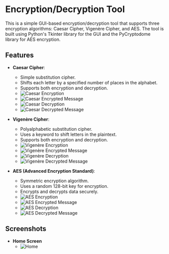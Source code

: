 # Encryption/Decryption Tool

This is a simple GUI-based encryption/decryption tool that supports three encryption algorithms: Caesar Cipher, Vigenère Cipher, and AES. The tool is built using Python's Tkinter library for the GUI and the PyCryptodome library for AES encryption.

## Features

- **Caesar Cipher**: 
  - Simple substitution cipher.
  - Shifts each letter by a specified number of places in the alphabet.
  - Supports both encryption and decryption.
  - ![Caesar Encryption](caeser_encryption.png)
  - ![Caesar Encrypted Message](Caeser_encr_message.png)
  - ![Caesar Decryption](Caeser_key_dec.png)
  - ![Caesar Decrypted Message](Caeser_dec_message.png)

- **Vigenère Cipher**:
  - Polyalphabetic substitution cipher.
  - Uses a keyword to shift letters in the plaintext.
  - Supports both encryption and decryption.
  - ![Vigenère Encryption](vig_enc.png)
  - ![Vigenère Encrypted Message](vig_enc_message.png)
  - ![Vigenère Decryption](vig_dec.png)
  - ![Vigenère Decrypted Message](vig_dec_message.png)

- **AES (Advanced Encryption Standard)**:
  - Symmetric encryption algorithm.
  - Uses a random 128-bit key for encryption.
  - Encrypts and decrypts data securely.
  - ![AES Encryption](aes_encry.png)
  - ![AES Encrypted Message](aes_encr_message.png)
  - ![AES Decryption](aes_dec.png)
  - ![AES Decrypted Message](aes_dec_message.png)

## Screenshots

- **Home Screen**
  - ![Home](Home.png)

